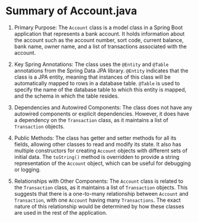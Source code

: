 # Summary of Account.java

1. Primary Purpose: The `Account` class is a model class in a Spring Boot application that represents a bank account. It holds information about the account such as the account number, sort code, current balance, bank name, owner name, and a list of transactions associated with the account.

2. Key Spring Annotations: The class uses the `@Entity` and `@Table` annotations from the Spring Data JPA library. `@Entity` indicates that the class is a JPA entity, meaning that instances of this class will be automatically mapped to rows in a database table. `@Table` is used to specify the name of the database table to which this entity is mapped, and the schema in which the table resides.

3. Dependencies and Autowired Components: The class does not have any autowired components or explicit dependencies. However, it does have a dependency on the `Transaction` class, as it maintains a list of `Transaction` objects.

4. Public Methods: The class has getter and setter methods for all its fields, allowing other classes to read and modify its state. It also has multiple constructors for creating `Account` objects with different sets of initial data. The `toString()` method is overridden to provide a string representation of the `Account` object, which can be useful for debugging or logging.

5. Relationships with Other Components: The `Account` class is related to the `Transaction` class, as it maintains a list of `Transaction` objects. This suggests that there is a one-to-many relationship between `Account` and `Transaction`, with one `Account` having many `Transactions`. The exact nature of this relationship would be determined by how these classes are used in the rest of the application.